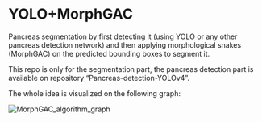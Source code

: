 # YOLO+MorphGAC

Pancreas segmentation by first detecting it (using YOLO or any other pancreas detection network) and then applying morphological snakes (MorphGAC) on the predicted bounding boxes to segment it.

This repo is only for the segmentation part, the pancreas detection part is available on repository “Pancreas-detection-YOLOv4”.

The whole idea is visualized on the following graph: 

![MorphGAC_algorithm_graph](https://user-images.githubusercontent.com/30274421/111902831-fa34af80-8a47-11eb-8722-5a580b53b7ea.png)
